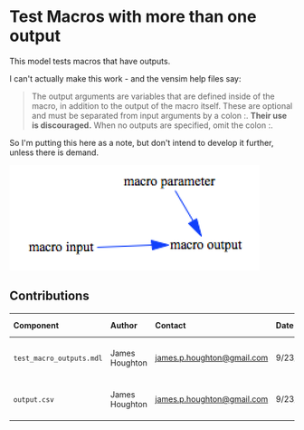 Test Macros with more than one output
============

This model tests macros that have outputs.

I can't actually make this work - and the vensim help files say:

>The output arguments are variables that are defined inside of the macro, in addition to the output of the macro itself.  These are optional and must be separated from input arguments by a colon :.  **Their use is discouraged.**  When no outputs are specified, omit the colon :.  

So I'm putting this here as a note, but don't intend to develop it further, unless there is demand.

![test_lookups Vensim screenshot](vensim_screenshot.png)



Contributions
-------------

| Component                      | Author          | Contact                    | Date    | Software Version        |
|:------------------------------ |:--------------- |:-------------------------- |:------- |:----------------------- |
| `test_macro_outputs.mdl`           | James Houghton  | james.p.houghton@gmail.com | 9/23/16 | Vensim DSS 6.3E for Mac |
| `output.csv`                     | James Houghton  | james.p.houghton@gmail.com | 9/23/16 | Vensim DSS 6.3E for Mac |

